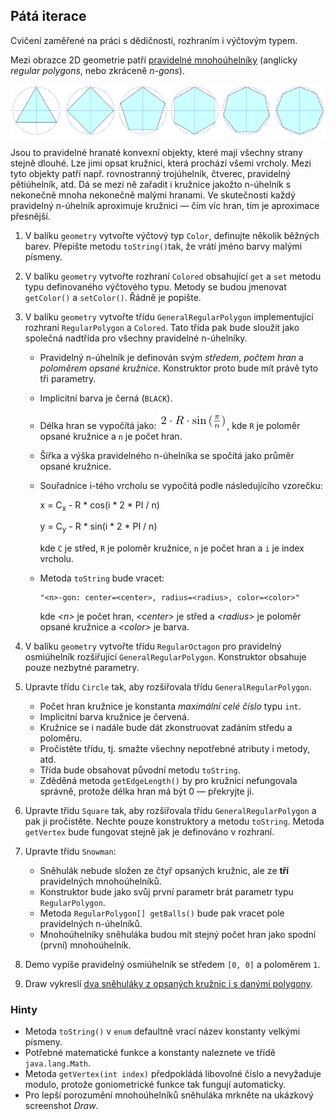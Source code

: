 ## Pátá iterace

Cvičení zaměřené na práci s dědičností, rozhraním i výčtovým typem.

Mezi obrazce 2D geometrie patří [pravidelné 
mnohoúhelníky](http://cs.wikipedia.org/wiki/Pravideln%C3%BD_mnoho%C3%BAheln%C3%ADk)
 (anglicky _regular polygons_, nebo zkráceně _n-gons_).

![příklady pravidelných n-úhelníků](images/05a.png)

Jsou to pravidelné hranaté konvexní objekty, které mají všechny strany stejně dlouhé.
Lze jimi opsat kružnici, která prochází všemi vrcholy.
Mezi tyto objekty patří např. rovnostranný trojúhelník, čtverec, pravidelný pětiúhelník, atd.
Dá se mezi ně zařadit i kružnice jakožto n-úhelník s nekonečně mnoha nekonečně malými hranami.
Ve skutečnosti každý pravidelný n-úhelník aproximuje kružnici &mdash; čím víc hran, tím je aproximace přesnější.

1. V balíku `geometry` vytvořte výčtový typ `Color`, definujte několik běžných barev.
   Přepište metodu `toString()`tak, že vrátí jméno barvy malými písmeny.

2. V balíku `geometry` vytvořte rozhraní `Colored` obsahující `get` a `set` metodu typu definovaného výčtového typu.
   Metody se budou jmenovat `getColor()` a `setColor()`. Řádně je popište.

3.  V balíku `geometry` vytvořte třídu `GeneralRegularPolygon` implementující rozhraní `RegularPolygon` a `Colored`.
    Tato třída pak bude sloužit jako společná nadtřída pro všechny pravidelné n-úhelníky.
    *   Pravidelný n-úhelník je definován svým _středem_, _počtem hran_ a _poloměrem opsané kružnice_.
        Konstruktor proto bude mít právě tyto tři parametry.
    *   Implicitní barva je černá (`BLACK`).
    *   Délka hran se vypočítá jako:
        ![formula](images/05b.png),
        kde `R` je poloměr opsané kružnice a `n` je počet hran.
    *   Šířka a výška pravidelného n-úhelníka se spočítá jako průměr opsané kružnice.
    *   Souřadnice i-tého vrcholu se vypočítá podle následujícího vzorečku:

        x = C<sub>x</sub> - R * cos(i * 2 * PI / n)

        y = C<sub>y</sub> - R * sin(i * 2 * PI / n)

        kde `C` je střed, `R` je poloměr kružnice, `n` je počet hran a `i` je index vrcholu.
    *   Metoda `toString` bude vracet:

            "<n>-gon: center=<center>, radius=<radius>, color=<color>"

        kde _\<n\>_ je počet hran, _\<center\>_ je střed a _\<radius\>_ je poloměr opsané kružnice
        a _\<color\>_ je barva.

4.  V balíku `geometry` vytvořte třídu `RegularOctagon` pro pravidelný osmiúhelník rozšiřující `GeneralRegularPolygon`.
    Konstruktor obsahuje pouze nezbytné parametry.

5.  Upravte třídu `Circle` tak, aby rozšiřovala třídu `GeneralRegularPolygon`.
    *   Počet hran kružnice je konstanta _maximální celé číslo_ typu `int`.
    *   Implicitní barva kružnice je červená.
    *   Kružnice se i nadále bude dát zkonstruovat zadáním středu a poloměru.
    *   Pročistěte třídu, tj. smažte všechny nepotřebné atributy i metody, atd.
    *   Třída bude obsahovat původní metodu `toString`.
    *   Zděděná metoda `getEdgeLength()` by pro kružnici nefungovala správně, protože délka hran má být 0
         &mdash; překryjte ji.

6.  Upravte třídu `Square` tak, aby rozšiřovala třídu `GeneralRegularPolygon` a pak ji pročistěte.
    Nechte pouze konstruktory a metodu `toString`.
    Metoda `getVertex` bude fungovat stejně jak je definováno v rozhraní.

7.  Upravte třídu `Snowman`:
    *   Sněhulák nebude složen ze čtyř opsaných kružnic, ale ze **tří** pravidelných mnohoúhelníků.
    *   Konstruktor bude jako svůj první parametr brát parametr typu `RegularPolygon`.
    *   Metoda `RegularPolygon[] getBalls()` bude pak vracet pole pravidelných n-úhelníků.
    *   Mnohoúhelníky sněhuláka budou mít stejný počet hran jako spodní (první) mnohoúhelník.

8. Demo vypíše pravidelný osmiúhelník se středem `[0, 0]` a poloměrem `1`.

9. Draw vykreslí [dva sněhuláky z opsaných kružnic i s danými 
   polygony](https://gitlab.fi.muni.cz/pb162/pb162-course-info/wikis/draw-images).

### Hinty

- Metoda `toString()` v `enum` defaultně vrací název konstanty velkými písmeny.
- Potřebné matematické funkce a konstanty naleznete ve třídě `java.lang.Math`.
- Metoda `getVertex(int index)` předpokládá libovolné číslo a nevyžaduje modulo,
  protože goniometrické funkce tak fungují automaticky.
- Pro lepší porozumění mnohoúhelníků sněhuláka mrkněte na ukázkový screenshot _Draw_.
